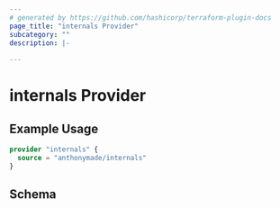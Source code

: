 ```yaml
---
# generated by https://github.com/hashicorp/terraform-plugin-docs
page_title: "internals Provider"
subcategory: ""
description: |-
  
---
```


# internals Provider



## Example Usage

```terraform
provider "internals" {
  source = "anthonymade/internals"
}
```

<!-- schema generated by tfplugindocs -->
## Schema
